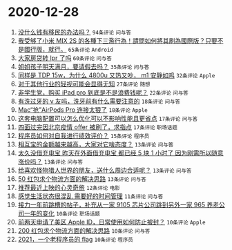# 2020-12-28

1. [没什么钱有移民的办法吗？](https://www.v2ex.com/t/739499) ``94条评论`` ``问与答``
1. [我受够了小米 MIX 2S 的各種下三濫行為！請問如何將其刷為國際版？只要不是國行版，就行。](https://www.v2ex.com/t/739580) ``65条评论`` ``Android``
1. [大家房贷转 lpr 了吗](https://www.v2ex.com/t/739497) ``60条评论`` ``问与答``
1. [姐姐孩子明天满月，要请假去吗？](https://www.v2ex.com/t/739501) ``35条评论`` ``问与答``
1. [同样是 TDP 15w，为什么 4800u 又热又吵， m1 安静如鸡](https://www.v2ex.com/t/739574) ``32条评论`` ``Apple``
1. [对于其他行业的轻视可能会显得无知](https://www.v2ex.com/t/739572) ``27条评论`` ``随想``
1. [非学生党，购买 iPad pro 到底是不是浪费钱呢？](https://www.v2ex.com/t/739575) ``22条评论`` ``问与答``
1. [有洗过牙的 v 友吗，洗牙前有什么需要注意的](https://www.v2ex.com/t/739600) ``18条评论`` ``问与答``
1. [Mac“抢”AirPods Pro 连接太狠了](https://www.v2ex.com/t/739521) ``18条评论`` ``Apple``
1. [这套电脑配置可以怎么优化可以不影响性能且更省点](https://www.v2ex.com/t/739589) ``17条评论`` ``问与答``
1. [四面过完因北京疫情 offer 被刷了，求指点](https://www.v2ex.com/t/739560) ``17条评论`` ``职场话题``
1. [程序员如何对自我进行绩效评价？](https://www.v2ex.com/t/739542) ``15条评论`` ``程序员``
1. [相互宝的金额越来越高，大家对它啥态度？](https://www.v2ex.com/t/739607) ``13条评论`` ``问与答``
1. [太久没借充电宝 昨天在外面借充电宝 都已经 5 块 1 小时了 因为刚需所以随意涨价吗？](https://www.v2ex.com/t/739541) ``13条评论`` ``问与答``
1. [给喜欢怪物猎人世界的朋友，送什么周边合适呢？](https://www.v2ex.com/t/739522) ``13条评论`` ``问与答``
1. [50 红包求个物流方面的解决思路](https://www.v2ex.com/t/739513) ``13条评论`` ``问与答``
1. [推荐最近上映的心灵奇旅](https://www.v2ex.com/t/739569) ``12条评论`` ``电影``
1. [感觉生活状态很混乱 需要好的时间管理](https://www.v2ex.com/t/739543) ``11条评论`` ``问与答``
1. [接力一年前跳槽的帖子，补充从一家 9105 芯片公司跳到另外一家 965 养老公司一年的变化](https://www.v2ex.com/t/739605) ``10条评论`` ``职场话题``
1. [前两天申请了美区 Apple ID，日常使用如何防止被封？](https://www.v2ex.com/t/739530) ``10条评论`` ``Apple``
1. [200 红包求个物流方面的解决思路](https://www.v2ex.com/t/739529) ``10条评论`` ``问与答``
1. [2021，一个老程序员的 flag](https://www.v2ex.com/t/739527) ``10条评论`` ``程序员``
